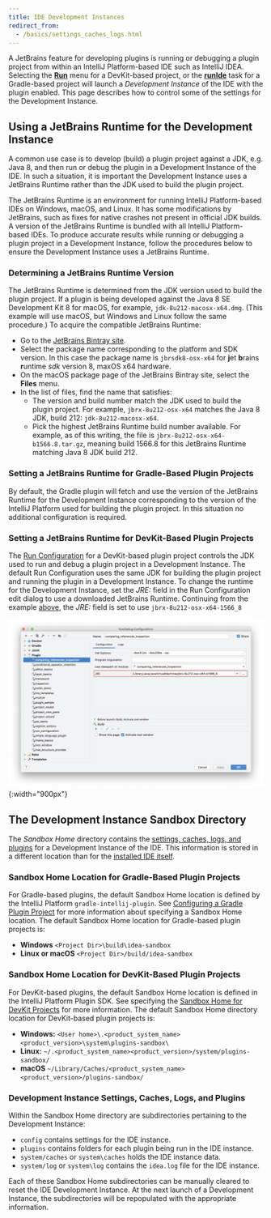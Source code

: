 ```yaml
---
title: IDE Development Instances
redirect_from:
  - /basics/settings_caches_logs.html
---
```


A JetBrains feature for developing plugins is running or debugging a plugin project from within an IntelliJ Platform-based IDE such as IntelliJ IDEA. 
Selecting the [**Run**](getting_started/running_and_debugging_a_plugin.md) menu for a DevKit-based project, or the [**runIde**](/tutorials/build_system/prerequisites.md#running-a-simple-gradle-based-intellij-platform-plugin) task for a Gradle-based project will launch a _Development Instance_ of the IDE with the plugin enabled.
This page describes how to control some of the settings for the Development Instance.

## Using a JetBrains Runtime for the Development Instance
A common use case is to develop (build) a plugin project against a JDK, e.g. Java 8, and then run or debug the plugin in a Development Instance of the IDE.
In such a situation, it is important the Development Instance uses a JetBrains Runtime rather than the JDK used to build the plugin project.

The JetBrains Runtime is an environment for running IntelliJ Platform-based IDEs on Windows, macOS, and Linux. 
It has some modifications by JetBrains, such as fixes for native crashes not present in official JDK builds.
A version of the JetBrains Runtime is bundled with all IntelliJ Platform-based IDEs.
To produce accurate results while running or debugging a plugin project in a Development Instance, follow the procedures below to ensure the Development Instance uses a JetBrains Runtime.

### Determining a JetBrains Runtime Version
The JetBrains Runtime is determined from the JDK version used to build the plugin project.
If a plugin is being developed against the Java 8 SE Development Kit 8 for macOS, for example, `jdk-8u212-macosx-x64.dmg`.
(This example will use macOS, but Windows and Linux follow the same procedure.)
To acquire the compatible JetBrains Runtime:
* Go to the [JetBrains Bintray site](https://bintray.com/jetbrains/intellij-jbr).
* Select the package name corresponding to the platform and SDK version.
  In this case the package name is `jbrsdk8-osx-x64` for **j**et **b**rains **r**untime _sdk_ version 8, maxOS x64 hardware.
* On the macOS package page of the JetBrains Bintray site, select the **Files** menu.
* In the list of files, find the name that satisfies:
  * The version and build number match the JDK used to build the plugin project.
    For example, `jbrx-8u212-osx-x64` matches the Java 8 JDK, build 212: `jdk-8u212-macosx-x64`.
  * Pick the highest JetBrains Runtime build number available.
    For example, as of this writing, the file is `jbrx-8u212-osx-x64-b1566.8.tar.gz`, meaning build 1566.8 for this JetBrains Runtime matching Java 8 JDK build 212.

### Setting a JetBrains Runtime for Gradle-Based Plugin Projects
By default, the Gradle plugin will fetch and use the version of the JetBrains Runtime for the Development Instance corresponding to the version of the IntelliJ Platform used for building the plugin project.
In this situation no additional configuration is required.

### Setting a JetBrains Runtime for DevKit-Based Plugin Projects
The [Run Configuration](https://www.jetbrains.com/help/idea/creating-and-editing-run-debug-configurations.html#edit) for a DevKit-based plugin project controls the JDK used to run and debug a plugin project in a Development Instance.
The default Run Configuration uses the same JDK for building the plugin project and running the plugin in a Development Instance.
To change the runtime for the Development Instance, set the _JRE:_ field in the Run Configuration edit dialog to use a downloaded JetBrains Runtime.
Continuing from the example [above](#determining-a-jetbrains-runtime-version), the _JRE:_ field is set to use `jbrx-8u212-osx-x64-1566_8`

![Setting Run Configuration JRE](img/jbr_runconfig.png){:width="900px"}

## The Development Instance Sandbox Directory 
The _Sandbox Home_ directory contains the [settings, caches, logs, and plugins](#development-instance-settings-caches-logs-and-plugins) for a Development Instance of the IDE. 
This information is stored in a different location than for the [installed IDE itself](https://intellij-support.jetbrains.com/hc/en-us/articles/206544519-Directories-used-by-the-IDE-to-store-settings-caches-plugins-and-logs).

### Sandbox Home Location for Gradle-Based Plugin Projects
For Gradle-based plugins, the default Sandbox Home location is defined by the IntelliJ Platform `gradle-intellij-plugin`. 
See [Configuring a Gradle Plugin Project](/tutorials/build_system/prerequisites.md) for more information about specifying a Sandbox Home location. 
The default Sandbox Home location for Gradle-based plugin projects is:
* **Windows** `<Project Dir>\build\idea-sandbox`
* **Linux or macOS** `<Project Dir>/build/idea-sandbox`

### Sandbox Home Location for DevKit-Based Plugin Projects
For DevKit-based plugins, the default Sandbox Home location is defined in the IntelliJ Platform Plugin SDK. 
See specifying the [Sandbox Home for DevKit Projects](/basics/getting_started/setting_up_environment.md) for more information.
The default Sandbox Home directory location for DevKit-based plugin projects is:  
* **Windows:** `<User home>\.<product_system_name><product_version>\system\plugins-sandbox\`
* **Linux:** `~/.<product_system_name><product_version>/system/plugins-sandbox/`
* **macOS** `~/Library/Caches/<product_system_name><product_version>/plugins-sandbox/`

### Development Instance Settings, Caches, Logs, and Plugins
Within the Sandbox Home directory are subdirectories pertaining to the Development Instance:
* `config` contains settings for the IDE instance.
* `plugins` contains folders for each plugin being run in the IDE instance. 
* `system/caches` or `system\caches` holds the IDE instance data.
* `system/log` or `system\log` contains the `idea.log` file for the IDE instance.

Each of these Sandbox Home subdirectories can be manually cleared to reset the IDE Development Instance. 
At the next launch of a Development Instance, the subdirectories will be repopulated with the appropriate information.
